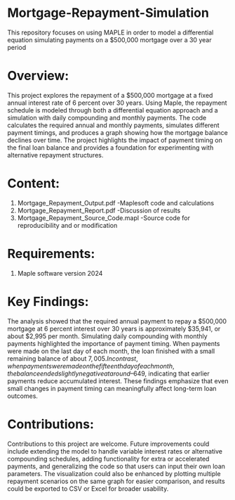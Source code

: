 # Mortgage-Repayment-Simulation
This repository focuses on using MAPLE in order to model a differential equation simulating payments on a $500,000 mortgage over a 30 year period

# Overview:
This project explores the repayment of a $500,000 mortgage at a fixed annual interest rate of 6 percent over 30 years. Using Maple, the repayment schedule is modeled through both a differential equation approach and a simulation with daily compounding and monthly payments. The code calculates the required annual and monthly payments, simulates different payment timings, and produces a graph showing how the mortgage balance declines over time. The project highlights the impact of payment timing on the final loan balance and provides a foundation for experimenting with alternative repayment structures.
# Content:
1. Mortgage_Repayment_Output.pdf    -Maplesoft code and calculations
2. Mortgage_Repayment_Report.pdf    -Discussion of results
3. Mortgage_Repayment_Source_Code.mapl  -Source code for reproducibility and or modification
# Requirements:
1. Maple software version 2024 
# Key Findings:
The analysis showed that the required annual payment to repay a $500,000 mortgage at 6 percent interest over 30 years is approximately $35,941, or about $2,995 per month. Simulating daily compounding with monthly payments highlighted the importance of payment timing. When payments were made on the last day of each month, the loan finished with a small remaining balance of about $7,005. In contrast, when payments were made on the fifteenth day of each month, the balance ended slightly negative at around –$649, indicating that earlier payments reduce accumulated interest. These findings emphasize that even small changes in payment timing can meaningfully affect long-term loan outcomes.
# Contributions:
Contributions to this project are welcome. Future improvements could include extending the model to handle variable interest rates or alternative compounding schedules, adding functionality for extra or accelerated payments, and generalizing the code so that users can input their own loan parameters. The visualization could also be enhanced by plotting multiple repayment scenarios on the same graph for easier comparison, and results could be exported to CSV or Excel for broader usability.
